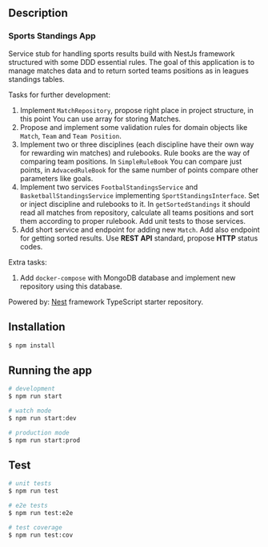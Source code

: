 ## Description

### Sports Standings App

Service stub for handling sports results build with NestJs framework structured with some DDD essential rules.
The goal of this application is to manage matches data and to return sorted teams positions as in leagues standings tables.

Tasks for further development:
1. Implement `MatchRepository`, propose right place in project structure, in this point You can use array for storing Matches.
2. Propose and implement some validation rules for domain objects like `Match`, `Team` and `Team Position`.
3. Implement two or three disciplines (each discipline have their own way for rewarding win matches) and rulebooks. Rule books are the way of comparing team positions. In `SimpleRuleBook` You can compare just points, in `AdvacedRuleBook` for the same number of points compare other parameters like goals.
4. Implement two services `FootbalStandingsService` and `BasketballStandingsService` implementing `SportStandingsInterface`. Set or inject discipline and rulebooks to it. In `getSortedStandings` it should read all matches from repository, calculate all teams positions and sort them according to proper rulebook. Add unit tests to those services.
5. Add short service and endpoint for adding new `Match`. Add also endpoint for getting sorted results. Use **REST API** standard, propose **HTTP** status codes.

Extra tasks:
1. Add `docker-compose` with MongoDB database and implement new repository using this database.

Powered by: [Nest](https://github.com/nestjs/nest) framework TypeScript starter repository.

## Installation

```bash
$ npm install
```

## Running the app

```bash
# development
$ npm run start

# watch mode
$ npm run start:dev

# production mode
$ npm run start:prod
```

## Test

```bash
# unit tests
$ npm run test

# e2e tests
$ npm run test:e2e

# test coverage
$ npm run test:cov
```
